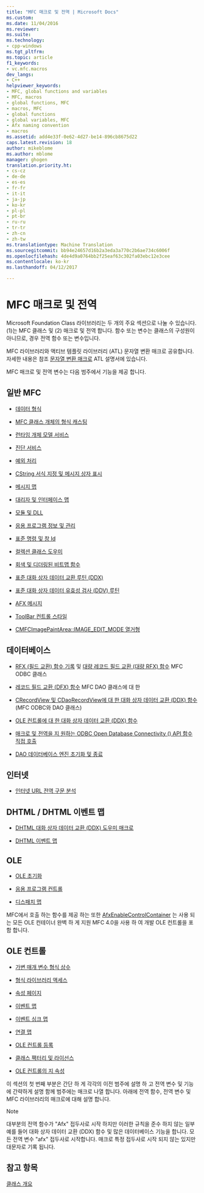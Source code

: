 ```yaml
---
title: "MFC 매크로 및 전역 | Microsoft Docs"
ms.custom: 
ms.date: 11/04/2016
ms.reviewer: 
ms.suite: 
ms.technology:
- cpp-windows
ms.tgt_pltfrm: 
ms.topic: article
f1_keywords:
- vc.mfc.macros
dev_langs:
- C++
helpviewer_keywords:
- MFC, global functions and variables
- MFC, macros
- global functions, MFC
- macros, MFC
- global functions
- global variables, MFC
- Afx naming convention
- macros
ms.assetid: add4e33f-0e62-4d27-be14-896cb8675d22
caps.latest.revision: 18
author: mikeblome
ms.author: mblome
manager: ghogen
translation.priority.ht:
- cs-cz
- de-de
- es-es
- fr-fr
- it-it
- ja-jp
- ko-kr
- pl-pl
- pt-br
- ru-ru
- tr-tr
- zh-cn
- zh-tw
ms.translationtype: Machine Translation
ms.sourcegitcommit: bb94e24657d16b2a3eda3a770c2b6ae734c6006f
ms.openlocfilehash: 4de4d9a0764bb2f25eaf63c302fa03ebc12e3cee
ms.contentlocale: ko-kr
ms.lasthandoff: 04/12/2017

---
```

# <a name="mfc-macros-and-globals"></a>MFC 매크로 및 전역
Microsoft Foundation Class 라이브러리는 두 개의 주요 섹션으로 나눌 수 있습니다. (1)는 MFC 클래스 및 (2) 매크로 및 전역 합니다. 함수 또는 변수는 클래스의 구성원이 아니므로, 경우 전역 함수 또는 변수입니다.  
  
 MFC 라이브러리와 액티브 템플릿 라이브러리 (ATL) 문자열 변환 매크로 공유합니다. 자세한 내용은 참조 [문자열 변환 매크로](../../atl/reference/string-conversion-macros.md) ATL 설명서에 있습니다.  
  
 MFC 매크로 및 전역 변수는 다음 범주에서 기능을 제공 합니다.  
  
## <a name="general-mfc"></a>일반 MFC  
  
-   [데이터 형식](data-types-mfc.md)  
  
-   [MFC 클래스 개체의 형식 캐스팅](type-casting-of-mfc-class-objects.md)  
  
-   [런타임 개체 모델 서비스](run-time-object-model-services.md)  
  
-   [진단 서비스](diagnostic-services.md)  
  
-   [예외 처리](exception-processing.md)  
  
-   [CString 서식 지정 및 메시지 상자 표시](cstring-formatting-and-message-box-display.md)  
  
-   [메시지 맵](message-map-macros-mfc.md)  

-   [대리자 및 인터페이스 맵](delegate-and-interface-maps.md)

-   [모듈 및 DLL](extension-dll-macros.md)
  
-   [응용 프로그램 정보 및 관리](application-information-and-management.md)  
  
-   [표준 명령 및 창 Id](standard-command-and-window-ids.md)  
  
-   [컬렉션 클래스 도우미](collection-class-helpers.md)  
  
-   [회색 및 디더링된 비트맵 함수](gray-and-dithered-bitmap-functions.md)  
  
-   [표준 대화 상자 데이터 교환 루틴 (DDX)](standard-dialog-data-exchange-routines.md)  
  
-   [표준 대화 상자 데이터 유효성 검사 (DDV) 루틴](standard-dialog-data-validation-routines.md)  
  
-   [AFX 메시지](afx-messages.md)  
  
-   [ToolBar 컨트롤 스타일](toolbar-control-styles.md)  
  
-   [CMFCImagePaintArea::IMAGE_EDIT_MODE 열거형](cmfcimagepaintarea-image-edit-mode-enumeration.md)  

  
## <a name="database"></a>데이터베이스  
  
-   [RFX (필드 교환) 함수 기록](record-field-exchange-functions.md) 및 [대량 레코드 필드 교환 (대량 RFX) 함수](record-field-exchange-functions.md) MFC ODBC 클래스  
  
-   [레코드 필드 교환 (DFX) 함수](record-field-exchange-functions.md) MFC DAO 클래스에 대 한  
  
-   [CRecordView 및 CDaoRecordView에 대 한 대화 상자 데이터 교환 (DDX) 함수](dialog-data-exchange-functions-for-crecordview-and-cdaorecordview.md) (MFC ODBC와 DAO 클래스)  
  
-   [OLE 컨트롤에 대 한 대화 상자 데이터 교환 (DDX) 함수](dialog-data-exchange-functions-for-ole-controls.md)  
  
-   [매크로 및 전역을 지 원하는 ODBC Open Database Connectivity () API 함수 직접 호출](database-macros-and-globals.md)  
  
-   [DAO 데이터베이스 엔진 초기화 및 종료](dao-database-engine-initialization-and-termination.md)  
  
## <a name="internet"></a>인터넷  
  
-   [인터넷 URL 전역 구문 분석](internet-url-parsing-globals.md)  
  
## <a name="dhtml--dhtml-event-maps"></a>DHTML / DHTML 이벤트 맵  
  
-   [DHTML 대화 상자 데이터 교환 (DDX) 도우미 매크로](ddx-dhtml-helper-macros.md)  
  
-   [DHTML 이벤트 맵](dhtml-event-maps.md)  
  
## <a name="ole"></a>OLE  
  
-   [OLE 초기화](ole-initialization.md)  
  
-   [응용 프로그램 컨트롤](application-control.md)  
  
-   [디스패치 맵](dispatch-maps.md)  
  
 MFC에서 호출 하는 함수를 제공 하는 또한 [AfxEnableControlContainer](ole-initialization.md#afxenablecontrolcontainer) 는 사용 되는 모든 OLE 컨테이너 완벽 하 게 지원 MFC 4.0을 사용 하 여 개발 OLE 컨트롤을 포함 합니다.  
  
## <a name="ole-controls"></a>OLE 컨트롤  
  
-   [가변 매개 변수 형식 상수](variant-parameter-type-constants.md)  
  
-   [형식 라이브러리 액세스](type-library-access.md)  
  
-   [속성 페이지](property-pages-mfc.md)  
  
-   [이벤트 맵](event-maps.md)  
  
-   [이벤트 싱크 맵](event-sink-maps.md)  
  
-   [연결 맵](connection-maps.md)  
  
-   [OLE 컨트롤 등록](registering-ole-controls.md)  
  
-   [클래스 팩터리 및 라이선스](class-factories-and-licensing.md)  
  
-   [OLE 컨트롤의 지 속성](persistence-of-ole-controls.md)  
  
 이 섹션의 첫 번째 부분은 간단 하 게 각각의 이전 범주에 설명 하 고 전역 변수 및 기능에 간략하게 설명 함께 범주에는 매크로 나열 합니다. 아래에 전역 함수, 전역 변수 및 MFC 라이브러리의 매크로에 대해 설명 합니다.  
  
> [!NOTE]
>  대부분의 전역 함수가 "Afx" 접두사로 시작 하지만 이러한 규칙을 준수 하지 않는 일부 예를 들어 대화 상자 데이터 교환 (DDX) 함수 및 많은 데이터베이스 기능을 합니다. 모든 전역 변수 "afx" 접두사로 시작합니다. 매크로 특정 접두사로 시작 되지 않는 있지만 대문자로 기록 됩니다.  
  
## <a name="see-also"></a>참고 항목  
 [클래스 개요](../../mfc/class-library-overview.md)




